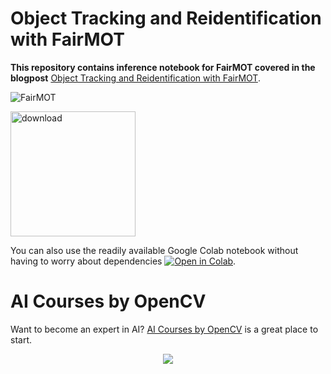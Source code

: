 
# Object Tracking and Reidentification with FairMOT

**This repository contains inference notebook for FairMOT covered in the blogpost** [Object Tracking and Reidentification with FairMOT](https://learnopencv.com/object-tracking-and-reidentification-with-fairmot/).

<img src="https://learnopencv.com/wp-content/uploads/2022/09/Object-Tracking-and-Reidentification-with-FairMOT.gif" alt="FairMOT">

[<img src="https://learnopencv.com/wp-content/uploads/2022/07/download-button-e1657285155454.png" alt="download" width="200">](https://www.dropbox.com/scl/fo/gkihw6nkg569ga048gmit/h?dl=1&rlkey=wwtnu60uk2onota1bqrektagz)

You can also use the readily available Google Colab notebook without having to worry about dependencies [<img src="https://colab.research.google.com/assets/colab-badge.svg" alt="Open in Colab">](https://colab.research.google.com/github/spmallick/learnopencv/blob/master/Object-Tracking-and-Reidentification-with-FairMOT/Tracking_using_FairMOT.ipynb).

# AI Courses by OpenCV

Want to become an expert in AI? [AI Courses by OpenCV](https://opencv.org/courses/) is a great place to start. 

<a href="https://opencv.org/courses/">
<p align="center"> 
<img src="https://www.learnopencv.com/wp-content/uploads/2020/04/AI-Courses-By-OpenCV-Github.png">
</p>
</a>
